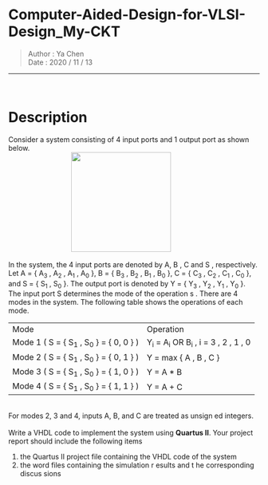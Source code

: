 # Computer-Aided-Design-for-VLSI-Design_My-CKT

> Author : Ya Chen <br>
> Date : 2020 / 11 / 13

---

<br>

# Description

Consider a system consisting of 4 input ports and 1 output port as shown below.<br>
&emsp;&emsp;&emsp;&emsp;&emsp;&emsp;&emsp;&emsp;&emsp;<img src = "https://i.imgur.com/Z9MTOeT.png" width = "200">

In the system, the 4
input ports are denoted by A, B , C and S , respectively. Let
A = { A<sub>3</sub> , A<sub>2</sub> , A<sub>1</sub> , A<sub>0</sub> }, B = { B<sub>3</sub> , B<sub>2</sub> , B<sub>1</sub> , B<sub>0</sub> }, C = { C<sub>3</sub> , C<sub>2</sub> , C<sub>1</sub> , C<sub>0</sub> }, and S = { S<sub>1</sub> , S<sub>0</sub> }. The output port is denoted by Y = { Y<sub>3</sub> , Y<sub>2</sub> , Y<sub>1</sub> , Y<sub>0</sub> }. The input port S determines the mode
of the operation s . There are 4 modes in the system. The following table shows the operations of each mode.<br>

<table bold = "1">
    <tr>
        <td>Mode</td>
        <td>Operation</td>
    </tr>
    <tr>
        <td>Mode 1 ( S = { S<sub>1</sub> , S<sub>0</sub> } = { 0, 0 } )</td>
        <td>Y<sub>i</sub> = A<sub>i</sub> OR B<sub>i</sub> , i = 3 , 2 , 1 , 0</td>
    </tr>
    <tr>
        <td>Mode 2 ( S = { S<sub>1</sub> , S<sub>0</sub> } = { 0, 1 } )</td>
        <td>Y = max { A , B , C }</td>
    </tr>
    <tr>
        <td>Mode 3 ( S = { S<sub>1</sub> , S<sub>0</sub> } = { 1, 0 } )</td>
        <td>Y = A * B</td>
    </tr>
    <tr>
        <td>Mode 4 ( S = { S<sub>1</sub> , S<sub>0</sub> } = { 1, 1 } )</td>
        <td>Y = A + C</td>
    </tr>

</table>
<br>
For modes 2, 3 and 4, inputs A, B, and C are treated as unsign ed integers.<br>
<br>
Write a VHDL code to implement the system using <b>Quartus II</b>. Your project report should include the following items

1. the Quartus II project file containing the VHDL code of the system
2. the word files containing the simulation r esults and t he corresponding discus sions
